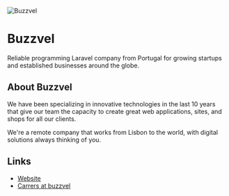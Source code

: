 ![Buzzvel](/profile/banner/buzzvel-banner-github.png)

# Buzzvel
Reliable programming Laravel company from Portugal for growing startups and established businesses around the globe.

## About Buzzvel
We have been specializing in innovative technologies in the last 10 years that give our team the capacity to create great web applications, sites, and shops for all our clients.

We're a remote company that works from Lisbon to the world, with digital solutions always thinking of you.

  
## Links 
- [Website](https://buzzvel.com)
- [Carrers at buzzvel](https://buzzvel.com/careers)

